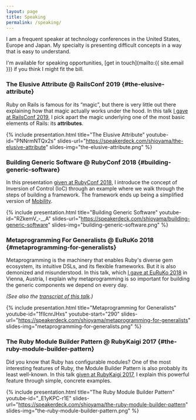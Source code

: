 ```yaml
---
layout: page
title: Speaking
permalink: /speaking/
---
```


<script>
    document.addEventListener("DOMContentLoaded",
        function() {
            var div, n,
                v = document.getElementsByClassName("youtube-player");
            for (n = 0; n < v.length; n++) {
                div = document.createElement("div");
                div.setAttribute("data-id", v[n].dataset.id);
                div.setAttribute("data-start", v[n].dataset.start);
                div.innerHTML = labnolThumb(v[n].dataset.id);
                div.onclick = labnolIframe;
                v[n].appendChild(div);
            }
        });

    function labnolThumb(id) {
        var thumb = '<img src="https://i.ytimg.com/vi/ID/hqdefault.jpg">',
            play = '<div class="play"></div>';
        return thumb.replace("ID", id) + play;
    }

    function labnolIframe() {
        var iframe = document.createElement("iframe");
        var embed = "https://www.youtube.com/embed/ID?autoplay=1&start=START";
        iframe.setAttribute("src", embed.replace("ID", this.dataset.id).replace("START", this.dataset.start));
        iframe.setAttribute("frameborder", "0");
        iframe.setAttribute("allowfullscreen", "1");
        iframe.setAttribute("start", this.dataset.start);
        this.parentNode.replaceChild(iframe, this);
    }
</script>

I am a frequent speaker at technology conferences in the United States, Europe
and Japan. My specialty is presenting difficult concepts in a way that is easy to
understand.

I'm available for speaking opportunities, [get in touch](mailto:{{ site.email }}) if you
think I might fit the bill.

### The Elusive Attribute <span class="side-note">@ RailsConf 2019</span> {#the-elusive-attribute}

Ruby on Rails is famous for its “magic”, but there is very little out there
explaining how that magic actually works under the hood. In this talk <a
href="https://railsconf.com/program/sessions#session-751" target="_blank">I
gave at RailsConf 2019</a>, I pick apart the magic underlying one of the most
basic elements of Rails: its **attributes**.

{% include presentation.html
  title="The Elusive Attribute"
  youtube-id="PNNrmNTQx2s"
  slides-url="https://speakerdeck.com/shioyama/the-elusive-attribute"
  slides-img="the-elusive-attribute.png" %}

### Building Generic Software <span class="side-note">@ RubyConf 2018</span> {#building-generic-software}

In this presentation <a
href="https://rubyconf.org/2018/program.html#session-715" target="_blank">given
at RubyConf 2018</a>, I introduce the concept of Inversion of Control (IoC)
through an example where we walk through the steps of building a framework.
The framework ends up being a simplified version of [Mobility](/projects#mobility).

{% include presentation.html
  title="Building Generic Software"
  youtube-id="RZkemV_-__A"
  slides-url="https://speakerdeck.com/shioyama/building-generic-software"
  slides-img="building-generic-software.png" %}

### Metaprogramming For Generalists <span class="side-note">@ EuRuKo 2018</span> {#metaprogramming-for-generalists}

Metaprogramming is the machinery that enables Ruby's diverse gem ecosystem, its
intuitive DSLs, and its flexible frameworks. But it is also demonized and
misunderstood. In this talk, which <a href="https://euruko2018.org/schedule/"
target="_blank">I gave at EuRuKo 2018</a> in Vienna, Austria, I explain why
metaprogramming is so important for building the generic components we depend
on every day.

*(See also the [transcript of this talk](https://dejimata.com/2018/8/23/transcript-of-my-euruko-2018-talk).)*

{% include presentation.html
  title="Metaprogramming for Generalists"
  youtube-id="1fIlcnrJHxs"
  youtube-start="290"
  slides-url="https://speakerdeck.com/shioyama/metaprogramming-for-generalists"
  slides-img="metaprogramming-for-generalists.png" %}

### The Ruby Module Builder Pattern <span class="side-note">@ RubyKaigi 2017</span> {#the-ruby-module-builder-pattern}

Did you know that Ruby has configurable modules? One of the most interesting
features of Ruby, the Module Builder Pattern is also probably its least
well-known. In this talk <a
href="https://rubykaigi.org/2017/presentations/shioyama.html"
target="_blank">given at RubyKaigi 2017</a>, I explain this powerful
feature through simple, concrete examples.

{% include presentation.html
  title="The Ruby Module Builder Pattern"
  youtube-id="_E1yKPC-r1E"
  slides-url="https://speakerdeck.com/shioyama/the-ruby-module-builder-pattern"
  slides-img="the-ruby-module-builder-pattern.png" %}
